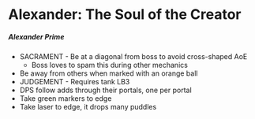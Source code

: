 # Alexander: The Soul of the Creator

##### Alexander Prime

- SACRAMENT - Be at a diagonal from boss to avoid cross-shaped AoE
  - Boss loves to spam this during other mechanics
- Be away from others when marked with an orange ball
- JUDGEMENT - Requires tank LB3
- DPS follow adds through their portals, one per portal
- Take green markers to edge
- Take laser to edge, it drops many puddles
